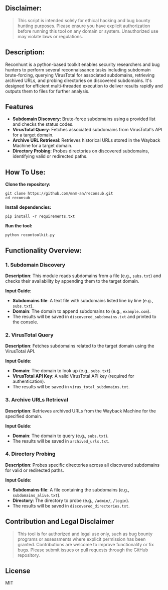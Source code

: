 ## Disclaimer: 
> This script is intended solely for ethical hacking and bug bounty hunting purposes. Please ensure you have explicit authorization before running this tool on any domain or system. Unauthorized use may violate laws or regulations.

## Description: 
Reconhunt is a python-based toolkit enables security researchers and bug hunters to perform several reconnaissance tasks including subdomain brute-forcing, querying VirusTotal for associated subdomains, retrieving archived URLs, and probing directories on discovered subdomains. It's designed for efficient multi-threaded execution to deliver results rapidly and outputs them to files for further analysis.

## Features

- **Subdomain Discovery**: Brute-force subdomains using a provided list and checks the status codes.
- **VirusTotal Query**: Fetches associated subdomains from VirusTotal's API for a target domain.
- **Archive URL Retrieval**: Retrieves historical URLs stored in the Wayback Machine for a target domain.
- **Directory Probing**: Probes directories on discovered subdomains, identifying valid or redirected paths.


## How To Use:
**Clone the repository:**
```
git clone https://github.com/mnm-an/reconsub.git
cd reconsub
```
**Install dependencies:**
```
pip install -r requirements.txt
```
**Run the tool:**
```
python recontoolkit.py
```

## Functionality Overview:

### 1. Subdomain Discovery

**Description**: This module reads subdomains from a file (e.g., `subs.txt`) and checks their availability by appending them to the target domain.

**Input Guide**:
- **Subdomains file**: A text file with subdomains listed line by line (e.g., `subs.txt`).
- **Domain**: The domain to append subdomains to (e.g., `example.com`).
- The results will be saved in `discovered_subdomains.txt` and printed to the console.

### 2. VirusTotal Query

**Description**: Fetches subdomains related to the target domain using the VirusTotal API.

**Input Guide**:
- **Domain**: The domain to look up (e.g., `subs.txt`).
- **VirusTotal API Key**: A valid VirusTotal API key (required for authentication).
- The results will be saved in `virus_total_subdomains.txt`.


### 3. Archive URLs Retrieval

**Description**: Retrieves archived URLs from the Wayback Machine for the specified domain.

**Input Guide**:
- **Domain**: The domain to query (e.g., `subs.txt`).
- The results will be saved in `archived_urls.txt`.


### 4. Directory Probing

**Description**: Probes specific directories across all discovered subdomains for valid or redirected paths.

**Input Guide**:
- **Subdomains file**: A file containing the subdomains (e.g., `subdomains_alive.txt`).
- **Directory**: The directory to probe (e.g., `/admin/`, `/login`).
- The results will be saved in `discovered_directories.txt`.



## Contribution and Legal Disclaimer

>This tool is for authorized and legal use only, such as bug bounty programs or assessments where explicit permission has been granted. Contributions are welcome to improve functionality or fix bugs. Please submit issues or pull requests through the GitHub repository.

## License

MIT
